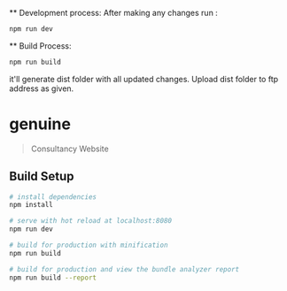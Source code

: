 ** Development process:
After making any changes run : 

``` bash
npm run dev
``` 

** Build Process:

``` bash
npm run build
```


it'll generate dist folder with all updated changes.
Upload dist folder to ftp address as given.


# genuine

> Consultancy Website

## Build Setup

``` bash
# install dependencies
npm install

# serve with hot reload at localhost:8080
npm run dev

# build for production with minification
npm run build

# build for production and view the bundle analyzer report
npm run build --report
```

